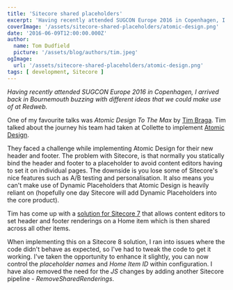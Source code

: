 ```yaml
---
title: 'Sitecore shared placeholders'
excerpt: 'Having recently attended SUGCON Europe 2016 in Copenhagen, I arrived back in Bournemouth buzzing with different ideas that we could make use of at Redweb.'
coverImage: '/assets/sitecore-shared-placeholders/atomic-design.png'
date: '2016-06-09T12:00:00.000Z'
author:
  name: Tom Dudfield
  picture: '/assets/blog/authors/tim.jpeg'
ogImage:
  url: '/assets/sitecore-shared-placeholders/atomic-design.png'
tags: [ development, Sitecore ]
---
```


*Having recently attended SUGCON Europe 2016 in Copenhagen, I arrived back in Bournemouth buzzing with different ideas that we could make use of at Redweb.*

One of my favourite talks was *Atomic Design To The Max* by [Tim Braga](https://twitter.com/tbraga01). Tim talked about the journey his team had taken at Collette to implement [Atomic Design](https://allthingssitecore.com/2016/04/25/atomic-design-collette-style/).

They faced a challenge while implementing Atomic Design for their new header and footer. The problem with Sitecore, is that normally you statically bind the header and footer to a placeholder to avoid content editors having to set it on individual pages. The downside is you lose some of Sitecore's nice features such as A/B testing and personalisation. It also means you can't make use of Dynamic Placeholders that Atomic Design is heavily reliant on (hopefully one day Sitecore will add Dynamic Placeholders into the core product).

Tim has come up with a [solution for Sitecore 7](https://allthingssitecore.com/2016/04/25/atomic-design-engineering-challenge/) that allows content editors to set header and footer renderings on a Home item which is then shared across all other items.

When implementing this on a Sitecore 8 solution, I ran into issues where the code didn't behave as expected, so I've had to tweak the code to get it working. I've taken the opportunity to enhance it slightly, you can now control the *placeholder names* and *Home Item ID* within configuration. I have also removed the need for the *JS* changes by adding another Sitecore pipeline - *RemoveSharedRenderings*.

<script src="https://gist.github.com/TomDudfield/adf05764a8469a93278a16a220e073e1.js"></script>